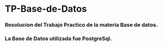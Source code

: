 # TP-Base-de-Datos

### Resolucion del Trabajo Practico de la materia Base de datos.
### La Base de Datos utilizada fue PostgreSql. 
